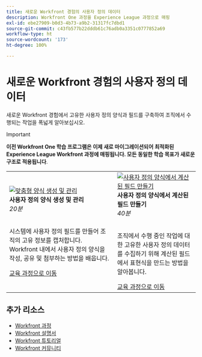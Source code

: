 ```yaml
---
title: 새로운 Workfront 경험의 사용자 정의 데이터
description: Workfront One 과정을 Experience League 과정으로 매핑
exl-id: ebe27909-b0d3-4b73-a9b2-31317fc7dbd1
source-git-commit: c43fb577b22dddb61c76adb0a3351c0777852a69
workflow-type: ht
source-wordcount: '173'
ht-degree: 100%

---
```


# 새로운 Workfront 경험의 사용자 정의 데이터

새로운 Workfront 경험에서 고유한 사용자 정의 양식과 필드를 구축하여 조직에서 수행되는 작업을 폭넓게 알아보십시오.

>[!IMPORTANT]
>
>**이전 Workfront One 학습 프로그램은 이제 새로 마이그레이션되어 최적화된 Experience League Workfront 과정에 매핑됩니다.  모든 동일한 학습 목표가 새로운 구조로 적용됩니다**.

<table>
  <tr>
   <td>
      <a href="https://experienceleague.adobe.com/?recommended=Workfront-A-1-2022.1.customforms">
      <img alt="맞춤형 양식 생성 및 관리" src="https://cdn.experienceleague.adobe.com/thumb/create-and-manage-custom-forms.png"/>
      </a>
      <div>
         <strong>사용자 정의 양식 생성 및 관리</strong></a>         
         <br/><em>20분</em>
      </div>
      <p>
        <br/>
         시스템에 사용자 정의 필드를 만들어 조직의 고유 정보를 캡처합니다. Workfront 내에서 사용자 정의 양식을 작성, 공유 및 첨부하는 방법을 배웁니다.
      </p>
      <a  rel="noreferrer" target="_blank" href="https://experienceleague.adobe.com/?recommended=Workfront-A-1-2022.1.customforms" class="spectrum-Button spectrum-Button--primary spectrum-Button--sizeM">
      <span class="spectrum-Button-label has-no-wrap has-text-weight-bold">교육 과정으로 이동</span>
      </a>
   </td>   
   <td>
      <a href="https://experienceleague.adobe.com/?recommended=Workfront-L-1-2022.1.calculatedfields">
      <img alt="사용자 정의 양식에서 계산된 필드 만들기" src="https://cdn.experienceleague.adobe.com/thumb/create-calculated-fields-in-custom-forms.png"/>
      </a>
      <div>
         <strong>사용자 정의 양식에서 계산된 필드 만들기</strong></a>         
         <br/><em>40분</em>
      </div>
      <p>
        <br/>
         조직에서 수행 중인 작업에 대한 고유한 사용자 정의 데이터를 수집하기 위해 계산된 필드에서 표현식을 만드는 방법을 알아봅니다.
      </p>
      <a  rel="noreferrer" target="_blank" href="https://experienceleague.adobe.com/?recommended=Workfront-L-1-2022.1.calculatedfields" class="spectrum-Button spectrum-Button--primary spectrum-Button--sizeM">
      <span class="spectrum-Button-label has-no-wrap has-text-weight-bold">교육 과정으로 이동</span>
      </a>
   </td>
  </tr>
</table>

## 추가 리소스

* [Workfront 과정](https://experienceleague.adobe.com/?lang=en&amp;Solution=Workfront#courses)
* [Workfront 설명서](https://experienceleague.adobe.com/docs/workfront.html)
* [Workfront 튜토리얼](https://experienceleague.adobe.com/docs/workfront-learn/tutorials-workfront/home.html)
* [Workfront 커뮤니티](https://experienceleaguecommunities.adobe.com/t5/workfront/ct-p/workfront)
